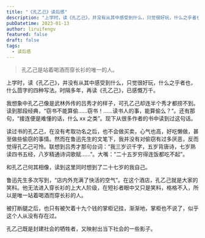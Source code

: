 ```yaml
---
title: "《孔乙己》读后感"
description: "上学时，读《孔乙己》，并没有从其中感受到什么，只觉很好玩，什么之乎者也，什么茴字的四种写法。时隔多年，再读《孔乙己》，已感慨万千。"
pubDatetime: 2023-01-13
author: liruifengv
featured: false
draft: false
tags:
  - 读后感
---
```


> 孔乙己是站着喝酒而穿长衫的唯一的人。

上学时，读《孔乙己》，并没有从其中感受到什么，只觉很好玩，什么之乎者也，什么茴字的四种写法。时隔多年，再读《孔乙己》，已感慨万千。

我想象中孔乙己像是武林外传的吕秀才的样子，可孔乙己却连半个秀才都捞不到。读到那段经典，“窃书不能算偷......窃书！......读书人的事，能算偷么？“。还有那句，“接连便是难懂的话，什么 xx 之类”。现下从很多作者的书中读到过这句话。

读过书的孔乙己，在没有考取功名之后，也不会做买卖，心气也高，好吃懒做，甚至做些偷窃的事情。然而在鲁迅先生的文笔下，我并没有对偷窃有过多厌恶，反而觉得孔乙己可怜。联想到吕秀才那句台词：“我三岁识千字，五岁背唐诗，七岁熟读四书五经，八岁精通诗词歌赋......”。大嘴：“二十五岁穷得连饭都吃不起”。

和孔乙己何其相像，读到这里同时想到了二十七岁的我自己。

鲁迅先生多次写到，“店内外充满了快活的空气”。在这个酒店，孔乙己就是大家的笑料。他无法进入穿长衫的上大人阶级，在短衫者眼中又只是笑料，格格不入，所以是唯一站着喝酒而穿长衫的人。

被打断腿之后，也只有被欠着十九个钱的掌柜记挂，渐渐地，掌柜也不说了，似乎这个人从没有存在过。

孔乙己既是封建社会的牺牲者，又映射出当下社会的一些影子。

